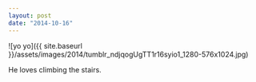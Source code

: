 ```yaml
---
layout: post
date: "2014-10-16"
---
```


![yo yo]({{ site.baseurl }}/assets/images/2014/tumblr_ndjqogUgTT1r16syio1_1280-576x1024.jpg)

He loves climbing the stairs.
